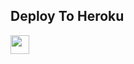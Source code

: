 

## Deploy To Heroku

<a href="https://heroku.com/deploy?template=https://github.com/Rajmaterbot/txtMaster">
     <img height="30px" src="https://img.shields.io/badge/Deploy%20To%20Heroku-blueviolet?style=for-the-badge&logo=heroku">
  </a>
